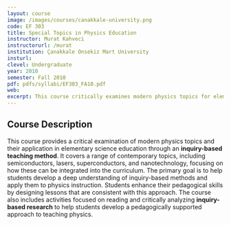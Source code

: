 ```yaml
---
layout: course
image: /images/courses/canakkale-university.png
code: EF 303
title: Special Topics in Physics Education
instructor: Murat Kahveci
instructorurl: /murat
institution: Çanakkale Onsekiz Mart University
insturl:
clevel: Undergraduate
year: 2010
semester: Fall 2010
pdf: pdfs/syllabi/EF303_FA10.pdf
web:
excerpt: This course critically examines modern physics topics for elementary science, focusing on applying inquiry-based teaching methods and pedagogical approaches.
---
```


## Course Description
This course provides a critical examination of modern physics topics and their application in elementary science education through an **inquiry-based teaching method**. It covers a range of contemporary topics, including semiconductors, lasers, superconductors, and nanotechnology, focusing on how these can be integrated into the curriculum. The primary goal is to help students develop a deep understanding of inquiry-based methods and apply them to physics instruction. Students enhance their pedagogical skills by designing lessons that are consistent with this approach. The course also includes activities focused on reading and critically analyzing **inquiry-based research** to help students develop a pedagogically supported approach to teaching physics.